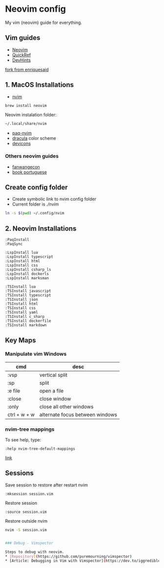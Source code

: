 # Neovim config

My vim (neovim) guide for everything.

## Vim guides
* [Neovim](https://www.lunarvim.org/configuration/01-settings.html#example-options)
* [QuickRef](https://quickref.me/vim?q=s)
* [DevHints](https://devhints.io/vim)



[fork from enriquesaid](https://github.com/enriquesaid/nvim-config)

## 1. MacOS Installations

* [nvim](https://neovim.io/)
```bash
brew install neovim
```
Neovim instalation folder:
```bash
~/.local/share/nvim
```
* [paq-nvim](https://github.com/savq/paq-nvim)
* [dracula](https://github.com/dracula/vim) color scheme
* [devicons](https://github.com/ryanoasis/vim-devicons)

### Others neovim guides
* [fanwangecon](https://fanwangecon.github.io/Tex4Econ/nontex/install/linux/fn_vim.html)
* [book portuguese](https://juliobiason.gitbooks.io/uma-licao-de-vim/content/index.html)

## Create config folder
* Create symbolic link to nvim config folder
* Current folder is *./nvim* 
```bash
ln -s $(pwd) ~/.config/nvim
```
## 2. Neovim Installations

```vim
:PaqInstall
:PaqSync

:LspInstall lua
:LspInstall typescript
:LspInstall html
:LspInstall css
:LspInstall csharp_ls
:LspInstall dockerls
:LspInstall marksman

:TSInstall lua
:TSInstall javascript
:TSInstall typescript
:TSInstall json
:TSInstall html
:TSInstall css
:TSInstall yaml
:TSInstall c_sharp
:TSInstall dockerfile
:TSInstall markdown
```

## Key Maps

### Manipulate vim Windows
|cmd  |desc  |
|---|---|
|:vsp|vertical split|
|:sp|split|
|:e file|open a file|
|:close|close window|
|:only|close all other windows|
|ctrl + w + w|alternate focus between windows|


### nvim-tree mappings
To see help, type:
```vim
:help nvim-tree-default-mappings
```
[link](https://github.com/kyazdani42/nvim-tree.lua/blob/master/doc/nvim-tree-lua.txt)

## Sessions
Save session to restore after restart nvim
```vim
:mksession session.vim
```
Restore session
```vim
:source session.vim
```
Restore outside nvim
```bash
nvim -S session.vim


### Debug - Vimspector

Steps to debug with neovim.
* [Repository](https://github.com/puremourning/vimspector)
* [Article: Debugging in Vim with Vimspector](https://dev.to/iggredible/debugging-in-vim-with-vimspector-4n0m)

